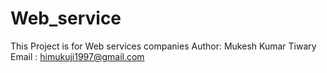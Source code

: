 # Web_service
This Project is for Web services  companies
Author:  Mukesh Kumar Tiwary
Email : himukuji1997@gmail.com
